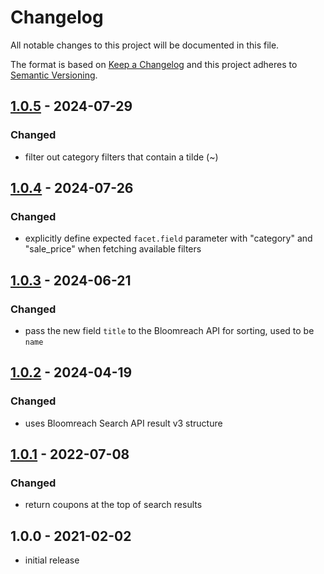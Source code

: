 # Changelog

All notable changes to this project will be documented in this file.

The format is based on [Keep a Changelog](http://keepachangelog.com/) and this project adheres to [Semantic Versioning](http://semver.org/).

## [1.0.5] - 2024-07-29
### Changed
- filter out category filters that contain a tilde (~)

## [1.0.4] - 2024-07-26
### Changed
- explicitly define expected `facet.field` parameter with "category" and "sale_price" when fetching available filters

## [1.0.3] - 2024-06-21
### Changed
- pass the new field `title` to the Bloomreach API for sorting, used to be `name`

## [1.0.2] - 2024-04-19
### Changed
- uses Bloomreach Search API result v3 structure

## [1.0.1] - 2022-07-08
### Changed
- return coupons at the top of search results

## 1.0.0 - 2021-02-02
- initial release

[1.0.5]: https://github.com/shopgate-professional-services/ext-search-bloomreach/compare/1.0.4...v1.0.5
[1.0.4]: https://github.com/shopgate-professional-services/ext-search-bloomreach/compare/1.0.3...v1.0.4
[1.0.3]: https://github.com/shopgate-professional-services/ext-search-bloomreach/compare/1.0.2...v1.0.3
[1.0.2]: https://github.com/shopgate-professional-services/ext-search-bloomreach/compare/1.0.1...v1.0.2
[1.0.1]: https://github.com/shopgate-professional-services/ext-search-bloomreach/compare/1.0.0...v1.0.1

